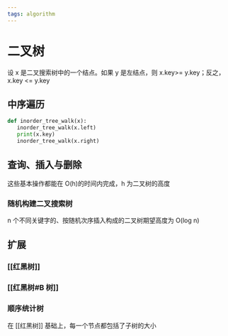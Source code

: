 ```yaml
---
tags: algorithm
---
```

# 二叉树

设 x 是二叉搜索树中的一个结点。如果 y 是左结点，则 x.key>= y.key；反之，x.key <= y.key

## 中序遍历

```python
def inorder_tree_walk(x):
   inorder_tree_walk(x.left)
   print(x.key)
   inorder_tree_walk(x.right)
```

## 查询、插入与删除

这些基本操作都能在 O(h)的时间内完成，h 为二叉树的高度

### 随机构建二叉搜索树

n 个不同关键字的、按随机次序插入构成的二叉树期望高度为 O(log n)

## 扩展

### [[红黑树]]

### [[红黑树#B 树]]

### 顺序统计树

在 [[红黑树]] 基础上，每一个节点都包括了子树的大小
